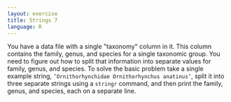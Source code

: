 ```yaml
---
layout: exercise
title: Strings 7
language: R
---
```


You have a data file with a single "taxonomy" column in it. This column contains
the family, genus, and species for a single taxonomic group. You need to figure
out how to split that information into separate values for family, genus, and
species. To solve the basic problem take a single example string,
`’Ornithorhynchidae Ornithorhynchus anatinus’`, split it into three separate
strings using a `stringr` command, and then print the family, genus, and species,
each on a separate line.
